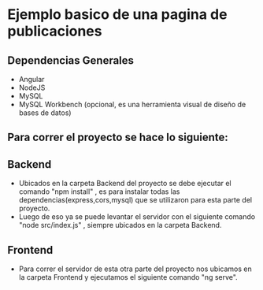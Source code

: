 # Ejemplo basico de una pagina de publicaciones

## Dependencias Generales
- Angular
- NodeJS
- MySQL
- MySQL Workbench (opcional, es una herramienta visual de diseño de bases de datos)

## Para correr el proyecto se hace lo siguiente:

## Backend

- Ubicados en la carpeta Backend del proyecto se debe ejecutar el comando "npm install" , es para instalar todas las dependencias(express,cors,mysql) que se utilizaron para esta parte del proyecto.
- Luego de eso ya se puede levantar el servidor con el siguiente comando "node src/index.js" , siempre ubicados en la carpeta Backend.

## Frontend

- Para correr el servidor de esta otra parte del proyecto nos ubicamos en la carpeta Frontend y ejecutamos el siguiente comando "ng serve".